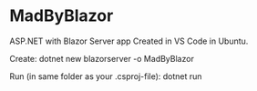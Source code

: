 # MadByBlazor
ASP.NET with Blazor Server app
Created in VS Code in Ubuntu.

Create:
dotnet new blazorserver -o MadByBlazor

Run (in same folder as your .csproj-file):
dotnet run 